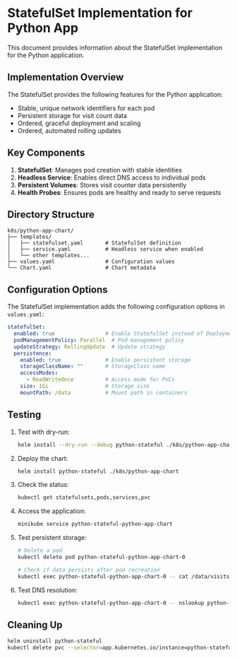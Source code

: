 # StatefulSet Implementation for Python App

This document provides information about the StatefulSet implementation for the Python application.

## Implementation Overview

The StatefulSet provides the following features for the Python application:
- Stable, unique network identifiers for each pod
- Persistent storage for visit count data
- Ordered, graceful deployment and scaling
- Ordered, automated rolling updates

## Key Components

1. **StatefulSet**: Manages pod creation with stable identities
2. **Headless Service**: Enables direct DNS access to individual pods
3. **Persistent Volumes**: Stores visit counter data persistently
4. **Health Probes**: Ensures pods are healthy and ready to serve requests

## Directory Structure

```
k8s/python-app-chart/
├── templates/
│   ├── statefulset.yaml       # StatefulSet definition
│   ├── service.yaml           # Headless service when enabled
│   └── other templates...
├── values.yaml                # Configuration values
└── Chart.yaml                 # Chart metadata
```

## Configuration Options

The StatefulSet implementation adds the following configuration options in `values.yaml`:

```yaml
statefulSet:
  enabled: true                # Enable StatefulSet instead of Deployment
  podManagementPolicy: Parallel  # Pod management policy
  updateStrategy: RollingUpdate  # Update strategy
  persistence:
    enabled: true              # Enable persistent storage
    storageClassName: ""       # StorageClass name
    accessModes:
      - ReadWriteOnce          # Access mode for PVCs
    size: 1Gi                  # Storage size
    mountPath: /data           # Mount path in containers
```

## Testing

1. Test with dry-run:
   ```bash
   helm install --dry-run --debug python-stateful ./k8s/python-app-chart
   ```

2. Deploy the chart:
   ```bash
   helm install python-stateful ./k8s/python-app-chart
   ```

3. Check the status:
   ```bash
   kubectl get statefulsets,pods,services,pvc
   ```

4. Access the application:
   ```bash
   minikube service python-stateful-python-app-chart
   ```

5. Test persistent storage:
   ```bash
   # Delete a pod
   kubectl delete pod python-stateful-python-app-chart-0
   
   # Check if data persists after pod recreation
   kubectl exec python-stateful-python-app-chart-0 -- cat /data/visits
   ```

6. Test DNS resolution:
   ```bash
   kubectl exec python-stateful-python-app-chart-0 -- nslookup python-stateful-python-app-chart-1.python-stateful-python-app-chart
   ```

## Cleaning Up

```bash
helm uninstall python-stateful
kubectl delete pvc --selector=app.kubernetes.io/instance=python-stateful
``` 
